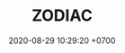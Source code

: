 ---
layout: teamCard
permalink: /team/:title.html
categories: surjohto042024 norteMayo partido1 partido2 partido3 partido7 partido8
maincover: /assets/logos/ZODIAC.png
puntosLJMAYO24: 2
date: 2020-08-29 10:29:20 +0700
title: ZODIAC
tag: johto042024
color: black
puntosLJ202404: 12
grupo: sur
background: '#F16C38'
cover: /assets/backCard.png
team: ZODIAC
ID: ZC
pj: 2
p1: ZODIAC
r1: 2
bg1: bg-info
rr1: 1
pp1: DFS DMD
p2: ZODIAC
pp2: T. SATISFACTION
p3: ZODIAC
pp3: S. VANGUARD
p6:  SOJ
r6: 3
bg6: bg-danger
rr6: 0
pp6: ZODIAC
p7: ZODIAC
pp7: mbo
p8: ZODIAC
pp8: last breath
---